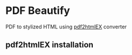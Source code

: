 # PDF Beautify

PDF to stylized HTML using [pdf2htmlEX](https://github.com/pdf2htmlEX/pdf2htmlEX 'pdf2htmlEX') converter

## pdf2htmlEX installation
